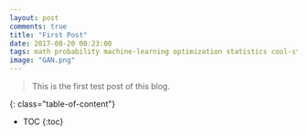 ```yaml
---
layout: post
comments: true
title: "First Post"
date: 2017-08-20 00:23:00
tags: math probability machine-learning optimization statistics cool-stuff
image: "GAN.png"
---
```


> This is the first test post of this blog.

<!--more-->





{: class="table-of-content"}
* TOC
{:toc}



